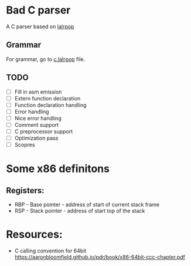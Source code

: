 # Bad C parser
A C parser based on [lalrpop](https://github.com/lalrpop/lalrpop/tree/master)
## Grammar
For grammar, go to [c.lalrpop](src/c.lalrpop) file.

## TODO
- [ ] Fill in asm emission
- [ ] Extern function declaration
- [ ] Function declaration handling
- [ ] Error handling
- [ ] Nice error handling
- [ ] Comment support
- [ ] C preprocessor support
- [ ] Optimization pass
- [ ] Scopres

# Some x86 definitons
## Registers:
- RBP - Base pointer - address of start of current stack frame
- RSP - Stack pointer - address of start top of the stack


# Resources:
- C calling convention for 64bit https://aaronbloomfield.github.io/pdr/book/x86-64bit-ccc-chapter.pdf

